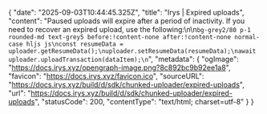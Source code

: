 {
  "date": "2025-09-03T10:44:45.325Z",
  "title": "Irys | Expired uploads",
  "content": "Paused uploads will expire after a period of inactivity. If you need to recover an expired upload, use the following:\n\n```bg-grey2/80 p-1 rounded-md text-grey5 before:!content-none after:!content-none normal-case hljs js\nconst resumeData = uploader.getResumeData();\nuploader.setResumeData(resumeData);\nawait uploader.uploadTransaction(dataItem);\n```",
  "metadata": {
    "ogImage": "https://docs.irys.xyz/opengraph-image.png?8c892bc9b92ee1a8",
    "favicon": "https://docs.irys.xyz/favicon.ico",
    "sourceURL": "https://docs.irys.xyz/build/d/sdk/chunked-uploader/expired-uploads",
    "url": "https://docs.irys.xyz/build/d/sdk/chunked-uploader/expired-uploads",
    "statusCode": 200,
    "contentType": "text/html; charset=utf-8"
  }
}